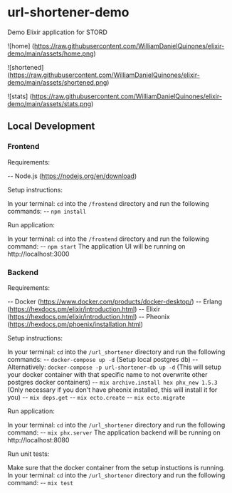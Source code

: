 # url-shortener-demo

Demo Elixir application for STORD

![home] (https://raw.githubusercontent.com/WilliamDanielQuinones/elixir-demo/main/assets/home.png)

![shortened] (https://raw.githubusercontent.com/WilliamDanielQuinones/elixir-demo/main/assets/shortened.png)

![stats] (https://raw.githubusercontent.com/WilliamDanielQuinones/elixir-demo/main/assets/stats.png)

## Local Development

### Frontend

Requirements:

-- Node.js (https://nodejs.org/en/download)

Setup instructions:

In your terminal: `cd` into the `/frontend` directory and run the following commands:
-- `npm install`

Run application:

In your terminal: `cd` into the `/frontend` directory and run the following command:
-- `npm start`
The application UI will be running on http://localhost:3000

### Backend

Requirements:

-- Docker (https://www.docker.com/products/docker-desktop/)
-- Erlang (https://hexdocs.pm/elixir/introduction.html)
-- Elixir (https://hexdocs.pm/elixir/introduction.html)
-- Pheonix (https://hexdocs.pm/phoenix/installation.html)

Setup instructions:

In your terminal: `cd` into the `/url_shortener` directory and run the following commands:
-- `docker-compose up -d` (Setup local postgres db)
-- Alternatively: `docker-compose -p url-shortener-db up -d` (This will setup your docker container with that specific name to not overwrite other postgres docker containers)
-- `mix archive.install hex phx_new 1.5.3` (Only necessary if you don't have pheonix installed, this will install it for you)
-- `mix deps.get`
-- `mix ecto.create`
-- `mix ecto.migrate`

Run application:

In your terminal: `cd` into the `/url_shortener` directory and run the following command:
-- `mix phx.server`
The application backend will be running on http://localhost:8080

Run unit tests:

Make sure that the docker container from the setup instuctions is running.
In your terminal: `cd` into the `/url_shortener` directory and run the following command:
-- `mix test`
